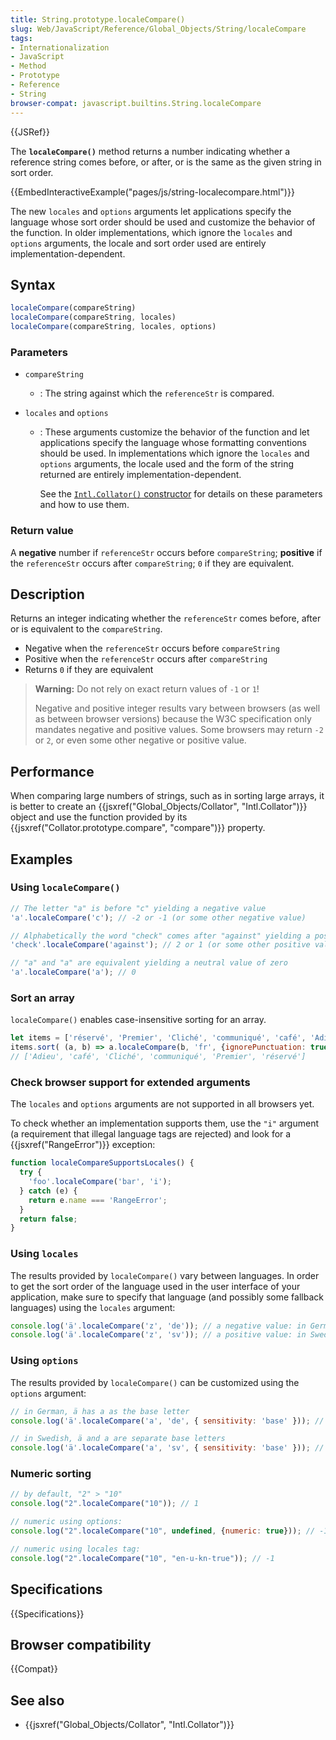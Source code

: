 ```yaml
---
title: String.prototype.localeCompare()
slug: Web/JavaScript/Reference/Global_Objects/String/localeCompare
tags:
- Internationalization
- JavaScript
- Method
- Prototype
- Reference
- String
browser-compat: javascript.builtins.String.localeCompare
---
```

{{JSRef}}

The **`localeCompare()`** method returns a number indicating whether a reference
string comes before, or after, or is the same as the given string in sort order.

{{EmbedInteractiveExample("pages/js/string-localecompare.html")}}

The new `locales` and `options` arguments let applications specify the language
whose sort order should be used and customize the behavior of the function. In
older implementations, which ignore the `locales` and `options` arguments, the
locale and sort order used are entirely implementation-dependent.

## Syntax

```js
localeCompare(compareString)
localeCompare(compareString, locales)
localeCompare(compareString, locales, options)
```

### Parameters

- `compareString`
  - : The string against which the `referenceStr` is compared.
- `locales` and `options`

  - : These arguments customize the behavior of the function and let
    applications specify the language whose formatting conventions should be
    used. In implementations which ignore the `locales` and `options` arguments,
    the locale used and the form of the string returned are entirely
    implementation-dependent.

    See the
    [`Intl.Collator()` constructor](/en-US/docs/Web/JavaScript/Reference/Global_Objects/Collator/Collator)
    for details on these parameters and how to use them.

### Return value

A **negative** number if `referenceStr` occurs before `compareString`;
**positive** if the `referenceStr` occurs after `compareString`; `0` if they are
equivalent.

## Description

Returns an integer indicating whether the `referenceStr` comes before, after or
is equivalent to the `compareString`.

- Negative when the `referenceStr` occurs before `compareString`
- Positive when the `referenceStr` occurs after `compareString`
- Returns `0` if they are equivalent

> **Warning:** Do not rely on exact return values of `-1` or `1`!
>
> Negative and positive integer results vary between browsers (as well as
> between browser versions) because the W3C specification only mandates negative
> and positive values. Some browsers may return `-2` or `2`, or even some other
> negative or positive value.

## Performance

When comparing large numbers of strings, such as in sorting large arrays, it is
better to create an
{{jsxref("Global_Objects/Collator", "Intl.Collator")}} object
and use the function provided by its
{{jsxref("Collator.prototype.compare", "compare")}} property.

## Examples

### Using `localeCompare()`

```js
// The letter "a" is before "c" yielding a negative value
'a'.localeCompare('c'); // -2 or -1 (or some other negative value)

// Alphabetically the word "check" comes after "against" yielding a positive value
'check'.localeCompare('against'); // 2 or 1 (or some other positive value)

// "a" and "a" are equivalent yielding a neutral value of zero
'a'.localeCompare('a'); // 0
```

### Sort an array

`localeCompare()` enables case-insensitive sorting for an array.

```js
let items = ['réservé', 'Premier', 'Cliché', 'communiqué', 'café', 'Adieu'];
items.sort( (a, b) => a.localeCompare(b, 'fr', {ignorePunctuation: true}));
// ['Adieu', 'café', 'Cliché', 'communiqué', 'Premier', 'réservé']
```

### Check browser support for extended arguments

The `locales` and `options` arguments are not supported in all browsers yet.

To check whether an implementation supports them, use the `"i"` argument (a
requirement that illegal language tags are rejected) and look for a
{{jsxref("RangeError")}} exception:

```js
function localeCompareSupportsLocales() {
  try {
    'foo'.localeCompare('bar', 'i');
  } catch (e) {
    return e.name === 'RangeError';
  }
  return false;
}
```

### Using `locales`

The results provided by `localeCompare()` vary between languages. In order to
get the sort order of the language used in the user interface of your
application, make sure to specify that language (and possibly some fallback
languages) using the `locales` argument:

```js
console.log('ä'.localeCompare('z', 'de')); // a negative value: in German, ä sorts before z
console.log('ä'.localeCompare('z', 'sv')); // a positive value: in Swedish, ä sorts after z
```

### Using `options`

The results provided by `localeCompare()` can be customized using the `options`
argument:

```js
// in German, ä has a as the base letter
console.log('ä'.localeCompare('a', 'de', { sensitivity: 'base' })); // 0

// in Swedish, ä and a are separate base letters
console.log('ä'.localeCompare('a', 'sv', { sensitivity: 'base' })); // a positive value
```

### Numeric sorting

```js
// by default, "2" > "10"
console.log("2".localeCompare("10")); // 1

// numeric using options:
console.log("2".localeCompare("10", undefined, {numeric: true})); // -1

// numeric using locales tag:
console.log("2".localeCompare("10", "en-u-kn-true")); // -1
```

## Specifications

{{Specifications}}

## Browser compatibility

{{Compat}}

## See also

- {{jsxref("Global_Objects/Collator", "Intl.Collator")}}
